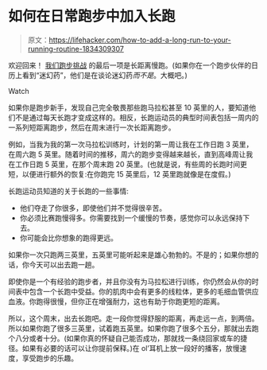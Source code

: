 # 如何在日常跑步中加入长跑

> 原文：<https://lifehacker.com/how-to-add-a-long-run-to-your-running-routine-1834309307>

欢迎回来！ [我们跑步挑战](https://lifehacker.com/happy-spring-were-running-again-1833723734) 的最后一项是长距离慢跑。(如果你在一个跑步伙伴的日历上看到“迷幻药”，他们是在谈论迷幻药*而不是*。大概吧。)

Watch

如果你是跑步新手，发现自己完全敬畏那些跑马拉松甚至 10 英里的人，要知道他们不是通过每天长跑才变成这样的。相反，长跑运动员的典型时间表包括一周内的一系列短距离跑步，然后在周末进行一次长距离跑步。

例如，当我为我的第一次马拉松训练时，计划的第一周让我在工作日跑 3 英里，在周六跑 5 英里。随着时间的推移，周六的跑步变得越来越长，直到高峰周让我在工作日跑 5 英里，在那个周末跑 20 英里。(也就是说，有些周的长跑时间更短，以便进行额外的恢复:在你跑完 15 英里后，12 英里跑就像是在度假。)

长跑运动员知道的关于长跑的一些事情:

*   他们夺走了你很多，即使他们并不觉得很辛苦。
*   你必须比赛跑慢得多。你需要找到一个缓慢的节奏，感觉你可以永远保持下去。
*   你可能会比你想象的跑得更远。

如果你一次只跑两三英里，五英里可能听起来是雄心勃勃的。不是的；如果你想的话，你今天可以出去跑一趟。

即使你是一个有经验的跑步者，并且你没有为马拉松进行训练，你仍然会从你的时间表中包含一个长跑中受益。你的肌肉中会有更多的线粒体，更多的毛细血管供应血液。你跑得很慢，但你正在增强耐力，这也有助于你跑更短的距离。

所以，这个周末，出去长跑吧。走一段你觉得舒服的距离，再走远一点，到两倍。所以如果你跑了很多三英里，试着跑五英里。如果你跑了很多个五分，那就出去跑个八分或者十分。(如果你真的怀疑自己能否成功，那就找一条绕回家或车的捷径。如果有必要的话可以让你提前保释。)在 ol’耳机上放一段好的播客，放慢速度，享受跑步的乐趣。